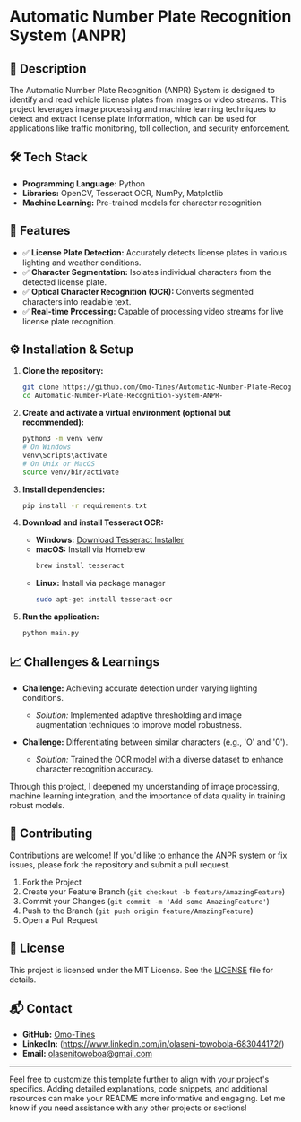 # Automatic Number Plate Recognition System (ANPR)

## 📌 Description

The Automatic Number Plate Recognition (ANPR) System is designed to identify and read vehicle license plates from images or video streams. This project leverages image processing and machine learning techniques to detect and extract license plate information, which can be used for applications like traffic monitoring, toll collection, and security enforcement.

## 🛠 Tech Stack

- **Programming Language:** Python
- **Libraries:** OpenCV, Tesseract OCR, NumPy, Matplotlib
- **Machine Learning:** Pre-trained models for character recognition

## 🚀 Features

- ✅ **License Plate Detection:** Accurately detects license plates in various lighting and weather conditions.
- ✅ **Character Segmentation:** Isolates individual characters from the detected license plate.
- ✅ **Optical Character Recognition (OCR):** Converts segmented characters into readable text.
- ✅ **Real-time Processing:** Capable of processing video streams for live license plate recognition.

## ⚙️ Installation & Setup

1. **Clone the repository:**
   ```sh
   git clone https://github.com/Omo-Tines/Automatic-Number-Plate-Recognition-System-ANPR-.git
   cd Automatic-Number-Plate-Recognition-System-ANPR-
   ```

2. **Create and activate a virtual environment (optional but recommended):**
   ```sh
   python3 -m venv venv
   # On Windows
   venv\Scripts\activate
   # On Unix or MacOS
   source venv/bin/activate
   ```

3. **Install dependencies:**
   ```sh
   pip install -r requirements.txt
   ```

4. **Download and install Tesseract OCR:**
   - **Windows:** [Download Tesseract Installer](https://github.com/UB-Mannheim/tesseract/wiki)
   - **macOS:** Install via Homebrew
     ```sh
     brew install tesseract
     ```
   - **Linux:** Install via package manager
     ```sh
     sudo apt-get install tesseract-ocr
     ```

5. **Run the application:**
   ```sh
   python main.py
   ```

## 📈 Challenges & Learnings

- **Challenge:** Achieving accurate detection under varying lighting conditions.
  - *Solution:* Implemented adaptive thresholding and image augmentation techniques to improve model robustness.

- **Challenge:** Differentiating between similar characters (e.g., 'O' and '0').
  - *Solution:* Trained the OCR model with a diverse dataset to enhance character recognition accuracy.

Through this project, I deepened my understanding of image processing, machine learning integration, and the importance of data quality in training robust models.

## 🤝 Contributing

Contributions are welcome! If you'd like to enhance the ANPR system or fix issues, please fork the repository and submit a pull request.

1. Fork the Project
2. Create your Feature Branch (`git checkout -b feature/AmazingFeature`)
3. Commit your Changes (`git commit -m 'Add some AmazingFeature'`)
4. Push to the Branch (`git push origin feature/AmazingFeature`)
5. Open a Pull Request

## 📜 License

This project is licensed under the MIT License. See the [LICENSE](LICENSE) file for details.

## 📬 Contact

- **GitHub:** [Omo-Tines](https://github.com/Omo-Tines)
- **LinkedIn:** (https://www.linkedin.com/in/olaseni-towobola-683044172/)
- **Email:** olasenitowoboa@gmail.com
---

Feel free to customize this template further to align with your project's specifics. Adding detailed explanations, code snippets, and additional resources can make your README more informative and engaging. Let me know if you need assistance with any other projects or sections! 
